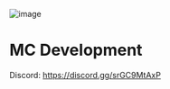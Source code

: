 ![image](https://github.com/Project-MC-Development/.github/assets/95419312/bd074b6b-5efc-4f9f-aa67-3699eabcd955)
# MC Development

Discord: https://discord.gg/srGC9MtAxP

